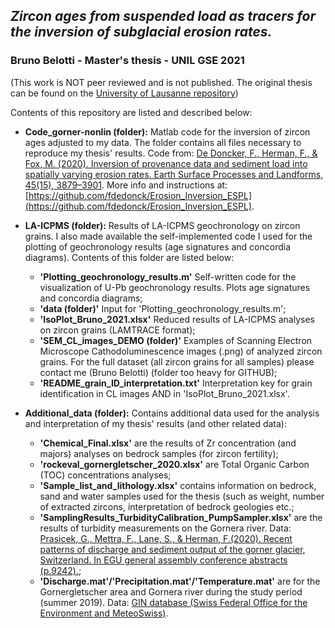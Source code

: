 ## _Zircon ages from suspended load as tracers for the inversion of subglacial erosion rates._
### Bruno Belotti - Master's thesis - UNIL GSE 2021
(This work is NOT peer reviewed and is not published. The original thesis can be found on the [University of Lausanne repository](https://igd.unil.ch/memoires/memoires/1856))

Contents of this repository are listed and described below:

* **Code_gorner-nonlin (folder):** Matlab code for the inversion of zircon ages adjusted to my data. The folder contains all files necessary to reproduce my thesis' results. Code from: [De Doncker, F., Herman, F., & Fox, M. (2020). Inversion of provenance data and sediment load into spatially varying  erosion  rates. Earth Surface Processes and Landforms, 45(15), 3879–3901](https://doi.org/10.1002/esp.5008). More info and instructions at: [https://github.com/fdedonck/Erosion_Inversion_ESPL](https://github.com/fdedonck/Erosion_Inversion_ESPL).

* **LA-ICPMS (folder):** Results of LA-ICPMS geochronology on zircon grains. I also made available the self-implemented code I used for the plotting of geochronology results (age signatures and concordia diagrams). Contents of this folder are listed below:
  * **'Plotting_geochronology_results.m'** Self-written code for the visualization of U-Pb geochronology results. Plots age signatures and concordia diagrams;
  * **'data (folder)'** Input for 'Plotting_geochronology_results.m';
  * **'IsoPlot_Bruno_2021.xlsx'** Reduced results of LA-ICPMS analyses on zircon grains (LAMTRACE format);
  * **'SEM_CL_images_DEMO (folder)'** Examples of Scanning Electron Microscope Cathodoluminescence images (.png) of analyzed zircon grains. For the full dataset (all zircon grains for all samples) please contact me (Bruno Belotti) (folder too heavy for GITHUB);
  * **'README_grain_ID_interpretation.txt'** Interpretation key for grain identification in CL images AND in 'IsoPlot_Bruno_2021.xlsx'.

* **Additional_data (folder):** Contains additional data used for the analysis and interpretation of my thesis' results (and other related data):
  * **'Chemical_Final.xlsx'** are the results of Zr concentration (and majors) analyses on bedrock samples (for zircon fertility);
  * **'rockeval_gornergletscher_2020.xlsx'** are Total Organic Carbon (TOC) concentrations analyses;
  * **'Sample_list_and_lithology.xlsx'** contains information on bedrock, sand and water samples used for the thesis (such as weight, number of extracted zircons, interpretation of bedrock geologies etc.;
  * **'SamplingResults_TurbidityCalibration_PumpSampler.xlsx'** are the results of turbidity measurements on the Gornera river. Data: [Prasicek, G., Mettra, F., Lane, S., & Herman, F.(2020). Recent patterns of discharge and sediment output of the gorner glacier, Switzerland. In EGU general assembly conference abstracts (p.9242).](2020EGUGA..22.9242P);
  * **'Discharge.mat'/'Precipitation.mat'/'Temperature.mat'** are for the Gornergletscher area and Gornera river during the study period (summer 2019). Data: [GIN database (Swiss Federal Office for the Environment and MeteoSwiss)](https://www.slf.ch/en/services-and-products/forecasting-and-warning/gin-the-common-natural-hazard-information-platform.html).
